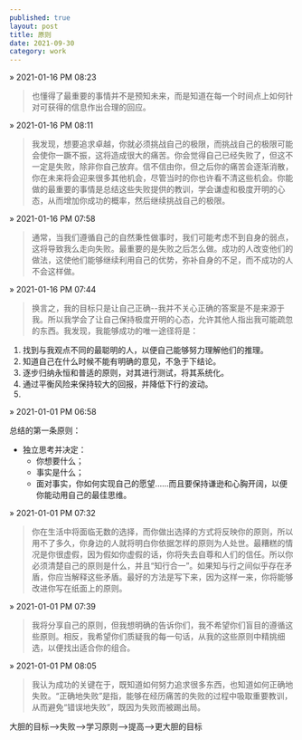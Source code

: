 ```yaml
---  
published: true  
layout: post  
title: 原则
date: 2021-09-30  
category: work  
---  
```


&raquo; 2021-01-16 PM 08:23

> 也懂得了最重要的事情并不是预知未来，而是知道在每一个时间点上如何针对可获得的信息作出合理的回应。

&raquo; 2021-01-16 PM 08:11 

> 我发现，想要追求卓越，你就必须挑战自己的极限，而挑战自己的极限可能会使你一蹶不振，这将造成很大的痛苦。你会觉得自己已经失败了，但这不一定是失败，除非你自己放弃。信不信由你，但之后你的痛苦会逐渐消散，你在未来将会迎来很多其他机会，尽管当时的你也许看不清这些机会。你能做的最重要的事情是总结这些失败提供的教训，学会谦虚和极度开明的心态，从而增加你成功的概率，然后继续挑战自己的极限。

&raquo; 2021-01-16 PM 07:58 

> 通常，当我们遵循自己的自然秉性做事时，我们可能考虑不到自身的弱点，这将导致我么走向失败。最重要的是失败之后怎么做。成功的人改变他们的做法，这使他们能够继续利用自己的优势，弥补自身的不足，而不成功的人不会这样做。

&raquo; 2021-01-16 PM 07:44 

> 换言之，我的目标只是让自己正确--我并不关心正确的答案是不是来源于我。所以我学会了让自己保持极度开明的心态，允许其他人指出我可能疏忽的东西。我发现，我能够成功的唯一途径将是：
1. 找到与我观点不同的最聪明的人，以便自己能够努力理解他们的推理。
2. 知道自己在什么时候不能有明确的意见，不急于下结论。
3. 逐步归纳永恒和普适的原则，对其进行测试，将其系统化。
4. 通过平衡风险来保持较大的回报，并降低下行的波动。
5. 

&raquo; 2021-01-01 PM 06:58 

总结的第一条原则：
- 独立思考并决定：
  - 你想要什么；
  - 事实是什么；
  - 面对事实，你如何实现自己的愿望......而且要保持谦逊和心胸开阔，以便你能动用自己的最佳思维。

&raquo; 2021-01-01 PM 07:32 
> 你在生活中将面临无数的选择，而你做出选择的方式将反映你的原则，所以用不了多久，你身边的人就将明白你依据怎样的原则为人处世。最糟糕的情况是你很虚假，因为假如你虚假的话，你将失去自尊和人们的信任。所以你必须清楚自己的原则是什么，并且“知行合一”。如果知与行之间似乎存在矛盾，你应当解释这些矛盾。最好的方法是写下来，因为这样一来，你将能够改进你写在纸面上的原则。

&raquo; 2021-01-01 PM 07:39 
> 我将分享自己的原则，但我想明确的告诉你们，我不希望你们盲目的遵循这些原则。相反，我希望你们质疑我的每一句话，从我的这些原则中精挑细选，以便找出适合你的组合。

&raquo; 2021-01-01 PM 08:05 
> 我认为成功的关键在于，既知道如何努力追求很多东西，也知道如何正确地失败。“正确地失败”是指，能够在经历痛苦的失败的过程中吸取重要教训，从而避免“错误地失败”，既因为失败而被踢出局。

大胆的目标-->失败-->学习原则-->提高-->更大胆的目标

<!-- <img width="620" alt="bubble" src="https://luoxupan.github.io/img/bubble.png"> -->
